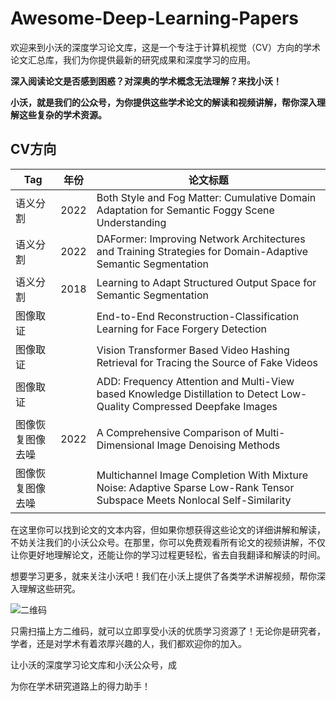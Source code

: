 # Awesome-Deep-Learning-Papers

欢迎来到小沃的深度学习论文库，这是一个专注于计算机视觉（CV）方向的学术论文汇总库，我们为你提供最新的研究成果和深度学习的应用。

**深入阅读论文是否感到困惑？对深奥的学术概念无法理解？来找小沃！**

**小沃，就是我们的公众号，为你提供这些学术论文的解读和视频讲解，帮你深入理解这些复杂的学术资源。**

## CV方向

| Tag  | 年份   | 论文标题 |
|------|------|-----|
| 语义分割 | 2022 |  Both Style and Fog Matter: Cumulative Domain Adaptation for Semantic Foggy Scene Understanding   |
| 语义分割 | 2022 |  DAFormer: Improving Network Architectures and Training Strategies for Domain-Adaptive Semantic Segmentation   |
| 语义分割 | 2018 |   Learning to Adapt Structured Output Space for Semantic Segmentation  |
| 图像取证 |      |          End-to-End Reconstruction-Classification Learning for Face Forgery Detection                                                              |
|  图像取证    |      |       Vision Transformer Based Video Hashing Retrieval for Tracing the Source of Fake Videos                                                                                                                                             |
|  图像取证    |      |           ADD: Frequency Attention and Multi-View based Knowledge Distillation to Detect Low-Quality Compressed Deepfake Images                                                                                                                                         |
|   图像恢复图像去噪       | 2022 |    A Comprehensive Comparison of Multi-Dimensional Image Denoising Methods                                                                                                                                                                                                                                                                     |
|   图像恢复图像去噪       |      |        Multichannel Image Completion With Mixture Noise: Adaptive Sparse Low-Rank Tensor Subspace Meets Nonlocal Self-Similarity                                                                                                                                                                                                                                                                 |

在这里你可以找到论文的文本内容，但如果你想获得这些论文的详细讲解和解读，不妨关注我们的小沃公众号。在那里，你可以免费观看所有论文的视频讲解，不仅让你更好地理解论文，还能让你的学习过程更轻松，省去自我翻译和解读的时间。

想要学习更多，就来关注小沃吧！我们在小沃上提供了各类学术讲解视频，帮你深入理解这些研究。

![二维码](微信公众号二维码链接)

只需扫描上方二维码，就可以立即享受小沃的优质学习资源了！无论你是研究者，学者，还是对学术有着浓厚兴趣的人，我们都欢迎你的加入。

让小沃的深度学习论文库和小沃公众号，成

为你在学术研究道路上的得力助手！
